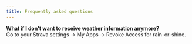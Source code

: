 ```yaml
---
title: Frequently asked questions
---
```


**What if I don't want to receive weather information anymore?**  
Go to your Strava settings -> My Apps -> Revoke Access for rain-or-shine.
